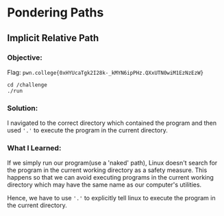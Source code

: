 # Pondering Paths
## Implicit Relative Path

### Objective: 

Flag: `pwn.college{0xHYUcaTgk2I28k-_kMYN6ipPHz.QXxUTN0wiM1EzNzEzW}`

```
cd /challenge
./run
```

### Solution:

I navigated to the correct directory which contained the program and then used `'.'` to execute the program in the current directory.

### What I Learned: 

If we simply run our program(use a 'naked' path), Linux doesn't search for the program in the current working directory as a safety measure. This happens so that we can avoid executing programs in the current working directory which may have the same name as our computer's utilities. </br> 

Hence, we have to use `'.'` to explicitly tell linux to execute the program in the current directory.